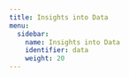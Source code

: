 ```yaml
---
title: Insights into Data
menu:
  sidebar:
    name: Insights into Data
    identifier: data
    weight: 20
---
```

